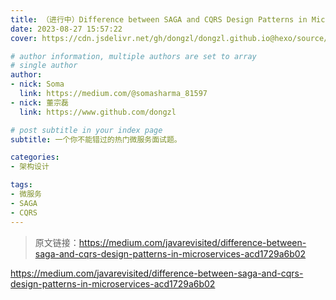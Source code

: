 ```yaml
---
title: （进行中）Difference between SAGA and CQRS Design Patterns in Microservices?
date: 2023-08-27 15:57:22
cover: https://cdn.jsdelivr.net/gh/dongzl/dongzl.github.io@hexo/source/images/cover/SAGA_vs_CQRS.png

# author information, multiple authors are set to array
# single author
author:
- nick: Soma
  link: https://medium.com/@somasharma_81597
- nick: 董宗磊
  link: https://www.github.com/dongzl

# post subtitle in your index page
subtitle: 一个你不能错过的热门微服务面试题。

categories:
- 架构设计

tags:
- 微服务
- SAGA
- CQRS
---
```


> 原文链接：https://medium.com/javarevisited/difference-between-saga-and-cqrs-design-patterns-in-microservices-acd1729a6b02

https://medium.com/javarevisited/difference-between-saga-and-cqrs-design-patterns-in-microservices-acd1729a6b02